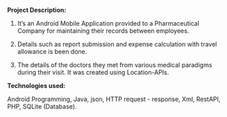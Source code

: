 **Project Description:**

1) It’s an Android Mobile Application provided to a Pharmaceutical Company for maintaining their records between employees.

2) Details such as report submission and expense calculation with travel allowance is been done.

3) The details of the doctors they met from various medical paradigms during their visit. It was created using Location-APIs.


**Technologies used:**

Android Programming, Java, json, HTTP request - response, Xml, RestAPI, PHP, SQLite (Database).